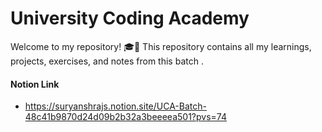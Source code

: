 # University Coding Academy 

Welcome to my repository! 🎓🚀 This repository contains all my learnings, projects, exercises, and notes from this batch .


#### Notion Link
- https://suryanshrajs.notion.site/UCA-Batch-48c41b9870d24d09b2b32a3beeeea501?pvs=74
